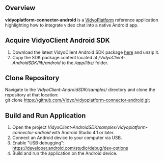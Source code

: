 ## Overview
**vidyoplatform-connector-android** is a [VidyoPlatform](https://vidyo.github.io/vidyoplatform.github.io) reference application highlighting how to integrate video chat into a native Android app.

## Acquire VidyoClient Android SDK

1. Download the latest VidyoClient Android SDK package [here](https://static.vidyo.io/latest/package/VidyoClient-AndroidSDK.zip) and unzip it.
2. Copy the SDK package content located at */VidyoClient-AndroidSDK/lib/android* to the */app/libs/* folder.

## Clone Repository
Navigate to the *VidyoClient-AndroidSDK/samples/* directory and clone the repository at that location:<br/>
git clone https://github.com/Vidyo/vidyoplatform-connector-android.git

## Build and Run Application
1. Open the project *VidyoClient-AndroidSDK/samples/vidyoplatform-connector-android* with Android Studio 4.1 or later.
2. Connect an Android device to your computer via USB.
3. Enable "USB debugging": https://developer.android.com/studio/debug/dev-options
4. Build and run the application on the Android device.
